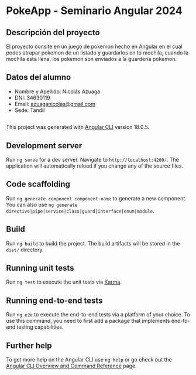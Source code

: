 # PokeApp - Seminario Angular 2024


## Descripción del proyecto

El proyecto consite en un juego de pokemon hecho en Angular en el cual podes atrapar pokemon de un listado y guardarlos en tú mochila, cuando la mochila esta llena, los pokemon son enviados a la guarderia pokemon.

## Datos del alumno

- Nombre y Apellido: Nicolás Azuaga
- DNI: 34630119
- Email: azuaganicolas@gmail.com
- Sede: Tandil
##

This project was generated with [Angular CLI](https://github.com/angular/angular-cli) version 18.0.5.

## Development server

Run `ng serve` for a dev server. Navigate to `http://localhost:4200/`. The application will automatically reload if you change any of the source files.

## Code scaffolding

Run `ng generate component component-name` to generate a new component. You can also use `ng generate directive|pipe|service|class|guard|interface|enum|module`.

## Build

Run `ng build` to build the project. The build artifacts will be stored in the `dist/` directory.

## Running unit tests

Run `ng test` to execute the unit tests via [Karma](https://karma-runner.github.io).

## Running end-to-end tests

Run `ng e2e` to execute the end-to-end tests via a platform of your choice. To use this command, you need to first add a package that implements end-to-end testing capabilities.

## Further help

To get more help on the Angular CLI use `ng help` or go check out the [Angular CLI Overview and Command Reference](https://angular.dev/tools/cli) page.
